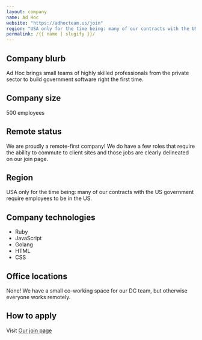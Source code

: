 ```yaml
---
layout: company
name: Ad Hoc
website: "https://adhocteam.us/join"
region: "USA only for the time being: many of our contracts with the US government require employees to be in the US."
permalink: /{{ name | slugify }}/
---
```


## Company blurb

Ad Hoc brings small teams of highly skilled professionals from the private sector to build government software right the first time.

## Company size

500 employees

## Remote status

We are proudly a remote-first company! We do have a few roles that require the ability to commute to client sites and those jobs are clearly delineated on our join page.

## Region

USA only for the time being: many of our contracts with the US government require employees to be in the US.

## Company technologies

- Ruby
- JavaScript
- Golang
- HTML
- CSS

## Office locations

None! We have a small co-working space for our DC team, but otherwise everyone works remotely.

## How to apply

Visit [Our join page](https://adhocteam.us/join/)